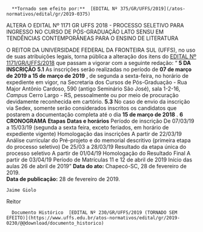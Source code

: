       **Tornado sem efeito por:**  [EDITAL Nº 375/GR/UFFS/2019](/atos-normativos/edital/gr/2019-0375) 

   ALTERA O EDITAL Nº 1171 GR UFFS 2018 - PROCESSO SELETIVO PARA INGRESSO NO CURSO DE PÓS-GRADUAÇÃO LATO SENSU EM TENDÊNCIAS CONTEMPORÂNEAS PARA O ENSINO DE LITERATURA  

 O REITOR DA UNIVERSIDADE FEDERAL DA FRONTEIRA SUL (UFFS), no uso de suas atribuições legais, torna pública a alteração dos itens do [EDITAL Nº 1171/GR/UFFS/2018](https://www.uffs.edu.br/atos-normativos/edital/gr/2018-1171) que passam a vigorar com a seguinte redação: “ **5 DA INSCRIÇÃO** **5.1**  As inscrições serão realizadas no período de **07 de março de 2019 a 15 de março de 2019** , de segunda a sexta-feira, no horário de expediente em vigor, na Secretaria dos Cursos de Pós-Graduação - Rua Major Antônio Cardoso, 590 (antigo Seminário São José), sala 1-2-16, *Campus*  Cerro Largo - RS, pessoalmente ou por meio de procuração devidamente reconhecida em cartório. **5.3**  No caso de envio da inscrição via Sedex, somente serão considerados inscritos os candidatos que postarem a documentação completa até o dia **15 de março de 2018** .  **6 CRONOGRAMA**     **Etapas**   **Datas e horários**     Período de inscrição   De 07/03/19 a 15/03/19 (segunda a sexta feira, exceto feriados, em horário de expediente vigente)     Homologação das inscrições   A partir de 22/03/19     Análise curricular do Pré-projeto e do memorial descritivo (primeira etapa do processo seletivo)   De 25/03 a 28/03/19     Resultado da etapa única do processo seletivo   A partir de 01/04/19     Homologação do Resultado Final   A partir de 03/04/19     Período de Matrículas   11 e 12 de abril de 2019     Início das aulas   26 de abril de 2019”          **Data do ato:** Chapecó-SC, 28 de fevereiro de 2019.   
 **Data de publicação:**  28 de fevereiro de 2019. 

    Jaime Giolo   
 Reitor 

      Documento Histórico  [EDITAL Nº 230/GR/UFFS/2019 (TORNADO SEM EFEITO)](https://www.uffs.edu.br/atos-normativos/edital/gr/2019-0230/@@download/documento_historico)     
      